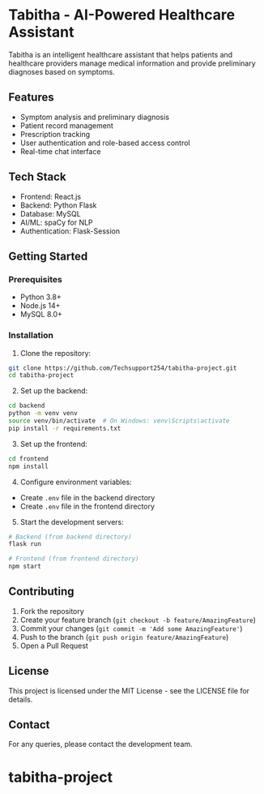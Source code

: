 # Tabitha - AI-Powered Healthcare Assistant

Tabitha is an intelligent healthcare assistant that helps patients and healthcare providers manage medical information and provide preliminary diagnoses based on symptoms.

## Features

- Symptom analysis and preliminary diagnosis
- Patient record management
- Prescription tracking
- User authentication and role-based access control
- Real-time chat interface

## Tech Stack

- Frontend: React.js
- Backend: Python Flask
- Database: MySQL
- AI/ML: spaCy for NLP
- Authentication: Flask-Session

## Getting Started

### Prerequisites

- Python 3.8+
- Node.js 14+
- MySQL 8.0+

### Installation

1. Clone the repository:

```bash
git clone https://github.com/Techsupport254/tabitha-project.git
cd tabitha-project
```

2. Set up the backend:

```bash
cd backend
python -m venv venv
source venv/bin/activate  # On Windows: venv\Scripts\activate
pip install -r requirements.txt
```

3. Set up the frontend:

```bash
cd frontend
npm install
```

4. Configure environment variables:

- Create `.env` file in the backend directory
- Create `.env` file in the frontend directory

5. Start the development servers:

```bash
# Backend (from backend directory)
flask run

# Frontend (from frontend directory)
npm start
```

## Contributing

1. Fork the repository
2. Create your feature branch (`git checkout -b feature/AmazingFeature`)
3. Commit your changes (`git commit -m 'Add some AmazingFeature'`)
4. Push to the branch (`git push origin feature/AmazingFeature`)
5. Open a Pull Request

## License

This project is licensed under the MIT License - see the LICENSE file for details.

## Contact

For any queries, please contact the development team.

# tabitha-project
